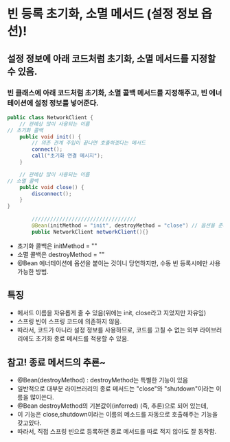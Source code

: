 # 빈 등록 초기화, 소멸 메서드 (설정 정보 옵션)!

## 설정 정보에 아래 코드처럼 초기화, 소멸 메서드를 지정할 수 있음.

### 빈 클래스에 아래 코드처럼 초기화, 소멸 콜백 메서드를 지정해주고, 빈 에너테이션에 설정 정보를 넣어준다.
```java
public class NetworkClient {
    // 관례상 많이 사용되는 이름
// 초기화 콜백
    public void init() {
        // 의존 관계 주입이 끝나면 호출하겠다는 메서드
        connect();
        call("초기화 연결 메시지");
    }

    // 관례상 많이 사용되는 이름
// 소멸 콜백
    public void close() {
        disconnect();
    }
}
        
        //////////////////////////////////
        @Bean(initMethod = "init", destroyMethod = "close") // 옵션을 준다.
        public NetworkClient networkClient(){}
```
* 초기화 콜백은 initMethod = ""
* 소멸 콜백은 destroyMethod = ""
* @Bean 에너테이션에 옵션을 붙이는 것이니 당연하지만, 수동 빈 등록시에만 사용 가능한 방법.

## 특징
* 메서드 이름을 자유롭게 줄 수 있음(위에는 init, close라고 지었지만 자유임)
* 스프링 빈이 스프링 코드에 의존하지 않음.
* 따라서, 코드가 아니라 설정 정보를 사용하므로, 코드를 고칠 수 없는 외부 라이브러리에도 초기화 종료 메서드를 적용할 수 있음.


## 참고! 종료 메서드의 추룐~
* @Bean(destroyMethod) : destroyMethod는 특별한 기능이 있음
* 일반적으로 대부분 라이브러리의 종료 메서드는 "close"와 "shutdown"이라는 이름을 많이쓴다.
* @Bean destroyMethod의 기본값이(inferred) (즉, 추론)으로 되어 있는데, 
* 이 기능은 close,shutdown이라는 이름의 메소드를 자동으로 호출해주는 기능을 갖고있다.
* 따라서, 직접 스프링 빈으로 등록하면 종료 메서드를 따로 적지 않아도 잘 동작함.

